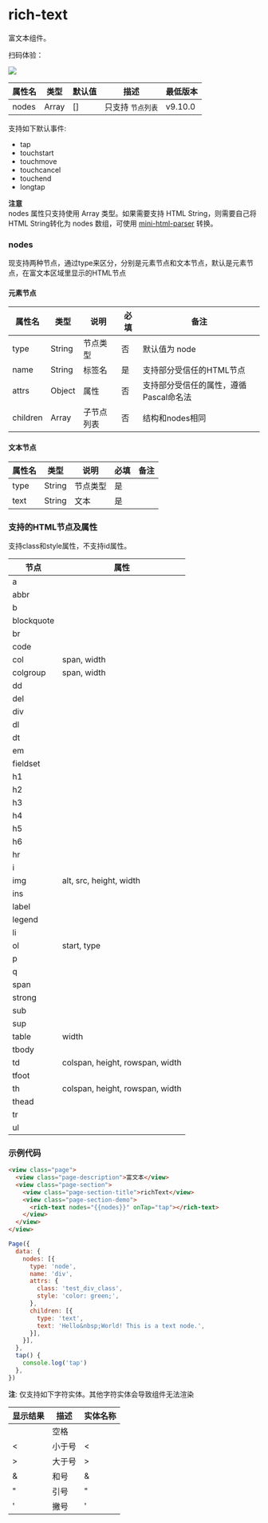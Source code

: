 # rich-text

富文本组件。

扫码体验：

![](https://cache.amap.com/ecology/tool/miniapp/1563440969825.png)

| 属性名 | 类型 | 默认值 | 描述 | 最低版本 |
| --- | --- | --- | --- | --- |
| nodes | Array | [] | 只支持 `节点列表` | v9.10.0 |

支持如下默认事件:

- tap
- touchstart
- touchmove
- touchcancel
- touchend
- longtap

**注意**<br />nodes 属性只支持使用 Array 类型。如果需要支持 HTML String，则需要自己将 HTML String转化为 nodes 数组，可使用 [mini-html-parser](https://github.com/ant-mini-program/mini-html-parser) 转换。

### nodes

现支持两种节点，通过type来区分，分别是元素节点和文本节点，默认是元素节点，在富文本区域里显示的HTML节点

#### 元素节点
| 属性名 | 类型 | 说明 | 必填 | 备注 |
| --- | --- | --- | --- | --- |
| type | String | 节点类型 | 否 | 默认值为 node |
| name | String | 标签名 | 是 | 支持部分受信任的HTML节点 |
| attrs | Object | 属性 | 否 | 支持部分受信任的属性，遵循Pascal命名法 |
| children | Array | 子节点列表 | 否 | 结构和nodes相同 |

#### 文本节点
| 属性名 | 类型 | 说明 | 必填 | 备注 |
| --- | --- | --- | --- | --- |
| type | String | 节点类型 | 是 |  |
| text | String | 文本 | 是 |  |

### 支持的HTML节点及属性

支持class和style属性，不支持id属性。

| 节点 | 属性 |
| --- | --- |
| a |  |
| abbr |  |
| b |  |
| blockquote |  |
| br |  |
| code |  |
| col | span, width |
| colgroup | span, width |
| dd |  |
| del |  |
| div |  |
| dl |  |
| dt |  |
| em |  |
| fieldset |  |
| h1 |  |
| h2 |  |
| h3 |  |
| h4 |  |
| h5 |  |
| h6 |  |
| hr |  |
| i |  |
| img | alt, src, height, width |
| ins |  |
| label |  |
| legend |  |
| li |  |
| ol | start, type |
| p |  |
| q |  |
| span |  |
| strong |  |
| sub |  |
| sup |  |
| table | width |
| tbody |  |
| td | colspan, height, rowspan, width |
| tfoot |  |
| th | colspan, height, rowspan, width |
| thead |  |
| tr |  |
| ul |  |

### 示例代码

```html
<view class="page">
  <view class="page-description">富文本</view>
  <view class="page-section">
    <view class="page-section-title">richText</view>
    <view class="page-section-demo">
      <rich-text nodes="{{nodes}}" onTap="tap"></rich-text>
    </view>
  </view>
</view>
```

```javascript
Page({
  data: {
    nodes: [{
      type: 'node',
      name: 'div',
      attrs: {
        class: 'test_div_class',
        style: 'color: green;',
      },
      children: [{
        type: 'text',
        text: 'Hello&nbsp;World! This is a text node.',
      }],
    }],
  },
  tap() {
    console.log('tap')
  },
})
```

**注**: 仅支持如下字符实体。其他字符实体会导致组件无法渲染

| 显示结果 | 描述 | 实体名称 |
| --- | --- | --- |
|  | 空格 | &nbsp; |
| < | 小于号 | &lt; |
| > | 大于号 | &gt; |
| & | 和号 | &amp; |
| " | 引号 | &quot; |
| ' | 撇号 | &apos; |
